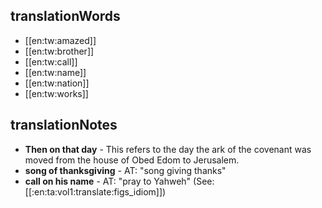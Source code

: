 ## translationWords

* [[en:tw:amazed]]
* [[en:tw:brother]]
* [[en:tw:call]]
* [[en:tw:name]]
* [[en:tw:nation]]
* [[en:tw:works]]

## translationNotes

* **Then on that day** - This refers to the day the ark of the covenant was moved from the house of Obed Edom to Jerusalem.
* **song of thanksgiving** - AT: "song giving thanks"
* **call on his name** - AT: "pray to Yahweh" (See: [[:en:ta:vol1:translate:figs_idiom]])
